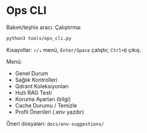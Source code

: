 # Ops CLI

Bakım/teşhis aracı. Çalıştırma:
```bash
python3 tools/ops_cli.py
```

Kısayollar: `↑/↓` menü, `Enter/Space` çalıştır, `Ctrl+Q` çıkış.

Menü:
- Genel Durum
- Sağlık Kontrolleri
- Qdrant Koleksiyonları
- Hızlı RAG Testi
- Koruma Ayarları (bilgi)
- Cache Durumu / Temizle
- Profil Önerileri (.env yazdır)

Öneri dosyaları: `docs/env-suggestions/`

